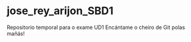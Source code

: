 # jose_rey_arijon_SBD1
Repositorio temporal para o exame UD1
Encántame o cheiro de Git polas mañás!
